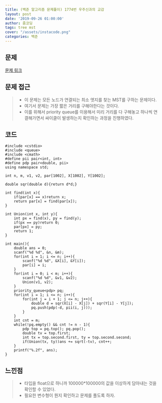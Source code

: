 ```yaml
---
title: (백준 알고리즘 문제풀이) 1774번 우주신과의 교감
layout: post
date: '2019-09-26 01:00:00'
author: 줌코딩
tags: tree mst
cover: "/assets/instacode.png"
categories: 백준
---
```


## 문제

[문제 링크](https://www.acmicpc.net/problem/1774)

## 문제 접근

>* 이 문제는 모든 노드가 연결되는 최소 엣지를 찾는 MST를 구하는 문제이다.
>* 여기서 문제는 가장 짧은 거리를 구해야한다는 것이다.
>* 이를 위해서 priority queue를 이용해서 미리 거리를 다 구해놓고 하나씩 연결해가면서 싸이클이 발생하는지 확인하는 과정을 진행하였다.

## 코드

    #include <cstdio>
    #include <queue>
    #include <cmath>
    #define pii pair<int, int>
    #define pdp pair<double, pii>
    using namespace std;

    int n, m, v1, v2, par[1002], X[1002], Y[1002];

    double sqr(double d){return d*d;}

    int find(int x){
        if(par[x] == x)return x;
        return par[x] = find(par[x]);
    }

    int Union(int x, int y){
        int px = find(x), py = find(y);
        if(px == py)return 0;
        par[px] = py;
        return 1;
    }

    int main(){
        double ans = 0;
        scanf("%d %d", &n, &m);
        for(int i = 1; i <= n; i++){
            scanf("%d %d", &X[i], &Y[i]);
            par[i] = i;
        }
        for(int i = 0; i < m; i++){
            scanf("%d %d", &v1, &v2);
            Union(v1, v2);
        }
        priority_queue<pdp> pq;
        for(int i = 1; i <= n; i++){
            for(int j = i + 1; j <= n; j++){
                double d = sqr(X[i] - X[j]) + sqr(Y[i] - Y[j]);
                pq.push(pdp(-d, pii(i, j)));
            }
        }
        int cnt = m;
        while(!pq.empty() && cnt != n - 1){
            pdp top = pq.top(); pq.pop();
            double tv = top.first;
            int tx = top.second.first, ty = top.second.second;
            if(Union(tx, ty))ans += sqrt(-tv), cnt++;
        }
        printf("%.2f", ans);
    }

## 느낀점

>* 타입을 float으로 하니까 100000*100000의 값을 이상하게 담아내는 것을 확인할 수 있었다.
>* 필요한 변수형이 뭔지 확인하고 문제를 풀도록 하자.
